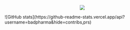 <div id="header" align="center">
  <img src="https://i.giphy.com/media/v1.Y2lkPTc5MGI3NjExN3czcTdpcnRwb3R4c3Nwb2g1bnB5ZnMzYmp0Zmo0cmJtYWg4bzZtcCZlcD12MV9pbnRlcm5hbF9naWZfYnlfaWQmY3Q9Zw/ASd0Ukj0y3qMM/giphy.gif"/>
</div>
<div align="center">
  <p></p>
</div>
![GitHub stats](https://github-readme-stats.vercel.app/api?username=badpharma&hide=contribs,prs)
